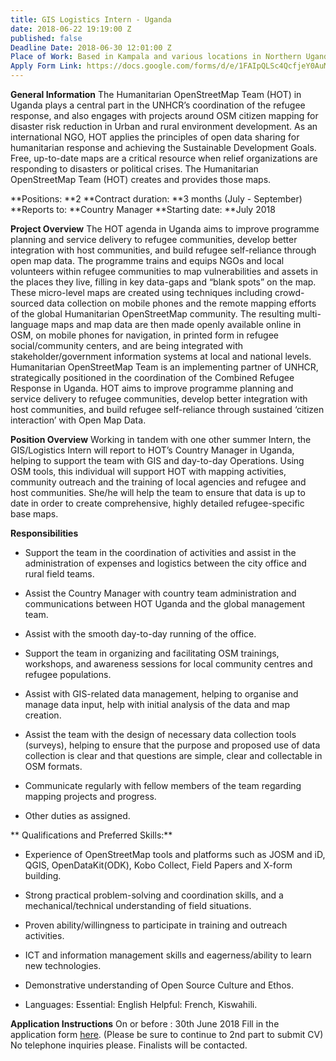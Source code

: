 ```yaml
---
title: GIS Logistics Intern - Uganda
date: 2018-06-22 19:19:00 Z
published: false
Deadline Date: 2018-06-30 12:01:00 Z
Place of Work: Based in Kampala and various locations in Northern Uganda
Apply Form Link: https://docs.google.com/forms/d/e/1FAIpQLSc4QcfjeY0AuMUgYwi87wMqKjw5jrjFXGfLh4xXYq0L1UKupA/viewform
---
```


**General Information**
The Humanitarian OpenStreetMap Team (HOT) in Uganda plays a central part in the UNHCR’s coordination of the refugee response, and also engages with projects around OSM citizen mapping for disaster risk reduction in Urban and rural environment development. As an international NGO, HOT applies the principles of open data sharing for humanitarian response and achieving the Sustainable Development Goals. Free, up-to-date maps are a critical resource when relief organizations are responding to disasters or political crises. The Humanitarian OpenStreetMap Team (HOT) creates and provides those maps.

**Positions: **2
**Contract duration: **3 months (July - September)
**Reports to: **Country Manager
**Starting date: **July 2018

**Project Overview**
The HOT agenda in Uganda aims to improve programme planning and service delivery to refugee communities, develop better integration with host communities, and build refugee self-reliance through open map data. The programme trains and equips NGOs and local volunteers within refugee communities to map vulnerabilities and assets in the places they live, filling in key data-gaps and “blank spots” on the map. These micro-level maps are created using techniques including crowd-sourced data collection on mobile phones and the remote mapping efforts of the global Humanitarian OpenStreetMap community. The resulting multi-language maps and map data are then made openly available online in OSM, on mobile phones for navigation, in printed form in refugee social/community centers, and are being integrated with stakeholder/government information systems at local and national levels.
Humanitarian OpenStreetMap Team is an implementing partner of UNHCR, strategically positioned in the coordination of the Combined Refugee Response in Uganda. HOT aims to improve programme planning and service delivery to refugee communities, develop better integration with host communities, and build refugee self-reliance through sustained ‘citizen interaction’ with Open Map Data.

**Position Overview**
Working in tandem with one other summer Intern, the GIS/Logistics Intern will report to HOT’s Country Manager in Uganda, helping to support the team with GIS and day-to-day Operations. Using OSM tools, this individual will support HOT with mapping activities, community outreach and the training of local agencies and refugee and host communities. She/he will help the team to ensure that data is up to date in order to create comprehensive, highly detailed refugee-specific base maps.

**Responsibilities**

* Support the team in the coordination of activities and assist in the administration of expenses and logistics between the city office and rural field teams.

* Assist the Country Manager with country team administration and communications between HOT Uganda and the global management team.

* Assist with the smooth day-to-day running of the office.

* Support the team in organizing and facilitating OSM trainings, workshops, and awareness sessions for local community centres and refugee populations.

* Assist with GIS-related data management, helping to organise and manage data input, help with initial analysis of the data and map creation.

* Assist the team with the design of necessary data collection tools (surveys), helping to ensure that the purpose and proposed use of data collection is clear and that questions are simple, clear and collectable in OSM formats.

* Communicate regularly with fellow members of the team regarding mapping projects and progress.

* Other duties as assigned.

**
Qualifications and Preferred Skills:**

* Experience of OpenStreetMap tools and platforms such as JOSM and iD, QGIS, OpenDataKit(ODK), Kobo Collect, Field Papers and X-form building.

* Strong practical problem-solving and coordination skills, and a mechanical/technical understanding of field situations.

* Proven ability/willingness to participate in training and outreach activities.

* ICT and information management skills and eagerness/ability to learn new technologies.

* Demonstrative understanding of Open Source Culture and Ethos.

* Languages: Essential: English Helpful: French, Kiswahili.

**Application Instructions**
On or before : 30th June 2018
Fill in the application form [here](https://docs.google.com/forms/d/e/1FAIpQLSc4QcfjeY0AuMUgYwi87wMqKjw5jrjFXGfLh4xXYq0L1UKupA/viewform). (Please be sure to continue to 2nd part to submit CV)
No telephone inquiries please. Finalists will be contacted.